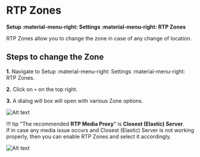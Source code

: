 # RTP Zones

**Setup :material-menu-right: Settings :material-menu-right: RTP Zones**

RTP Zones allow you to change the zone in case of any change of location.

## Steps to change the Zone

**1.** Navigate to Setup :material-menu-right: Settings :material-menu-right: RTP Zones.

**2.** Click on `+` on the top right.

**3.** A dialog will box will open with various Zone options.  

![Alt text](../../../../Images/rtp%20zones.jpg)

!!! tip "The recommended **RTP Media Proxy**" is **Closest (Elastic) Server**.<br>If in case any media issue occurs and Closest (Elastic) Server is not working properly, then you can enable RTP Zones and select it accordingly.

![Alt text](../../../../Images/rtp%20zones1.jpg)
